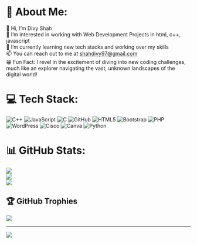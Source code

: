 # 💫 About Me:
👋 Hi, I’m Divy Shah<br>👀 I’m interested in working with Web Development Projects in html, c++, javascript<br>🌱 I’m currently learning new tech stacks and working over my skills<br>📫 You can reach out to me at shahdivy97@gmail.com <br>😁 Fun Fact: I revel in the excitement of diving into new coding challenges, much like an explorer navigating the vast, unknown landscapes of the digital world!


# 💻 Tech Stack:
![C++](https://img.shields.io/badge/c++-%2300599C.svg?style=for-the-badge&logo=c%2B%2B&logoColor=white) ![JavaScript](https://img.shields.io/badge/javascript-%23323330.svg?style=for-the-badge&logo=javascript&logoColor=%23F7DF1E) ![C](https://img.shields.io/badge/c-%2300599C.svg?style=for-the-badge&logo=c&logoColor=white) ![GitHub](https://img.shields.io/badge/github-%23121011.svg?style=for-the-badge&logo=github&logoColor=white) ![HTML5](https://img.shields.io/badge/html5-%23E34F26.svg?style=for-the-badge&logo=html5&logoColor=white) ![Bootstrap](https://img.shields.io/badge/bootstrap-%238511FA.svg?style=for-the-badge&logo=bootstrap&logoColor=white) ![PHP](https://img.shields.io/badge/php-%23777BB4.svg?style=for-the-badge&logo=php&logoColor=white) ![WordPress](https://img.shields.io/badge/WordPress-%23117AC9.svg?style=for-the-badge&logo=WordPress&logoColor=white) ![Cisco](https://img.shields.io/badge/cisco-%23049fd9.svg?style=for-the-badge&logo=cisco&logoColor=black) ![Canva](https://img.shields.io/badge/Canva-%2300C4CC.svg?style=for-the-badge&logo=Canva&logoColor=white) ![Python](https://img.shields.io/badge/python-3670A0?style=for-the-badge&logo=python&logoColor=ffdd54)
# 📊 GitHub Stats:
![](https://github-readme-stats.vercel.app/api?username=divy177&theme=dark&hide_border=false&include_all_commits=false&count_private=false)<br/>
![](https://github-readme-streak-stats.herokuapp.com/?user=divy177&theme=dark&hide_border=false)<br/>
![](https://github-readme-stats.vercel.app/api/top-langs/?username=divy177&theme=dark&hide_border=false&include_all_commits=false&count_private=false&layout=compact)

## 🏆 GitHub Trophies
![](https://github-profile-trophy.vercel.app/?username=divy177&theme=radical&no-frame=false&no-bg=true&margin-w=4)

---
[![](https://visitcount.itsvg.in/api?id=divy177&icon=0&color=0)](https://visitcount.itsvg.in)

<!-- Proudly created with GPRM ( https://gprm.itsvg.in ) -->
